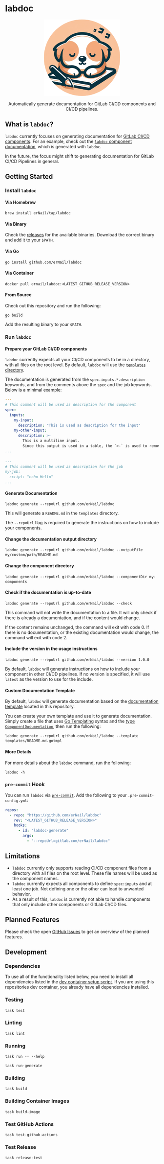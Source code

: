 # labdoc

<div align="center">
  <img src="./docs/img/icon.png" width="250" alt="labdoc icon">
    <p>
        Automatically generate documentation for GitLab CI/CD components and CI/CD pipelines.
    </p>
</div>

## What is `labdoc`?

`labdoc` currently focuses on generating documentation for [GitLab CI/CD components](https://docs.gitlab.com/ee/ci/components/).
For an example, check out the [`labdoc` component documentation](./templates/README.md), which is generated with `labdoc`.

In the future, the focus might shift to generating documentation for GitLab CI/CD Pipelines in general.

## Getting Started

### Install `labdoc`

#### Via Homebrew

```shell
brew install erNail/tap/labdoc
```

#### Via Binary

Check the [releases](https://github.com/erNail/labdoc/releases) for the available binaries.
Download the correct binary and add it to your `$PATH`.

#### Via Go

```shell
go install github.com/erNail/labdoc
```

#### Via Container

```shell
docker pull ernail/labdoc:<LATEST_GITHUB_RELEASE_VERSION>
```

#### From Source

Check out this repository and run the following:

```shell
go build
```

Add the resulting binary to your `$PATH`.

### Run `labdoc`

#### Prepare your GitLab CI/CD components

`labdoc` currently expects all your CI/CD components to be in a directory, with all files on the root level.
By default, `labdoc` will use the [`templates` directory](https://docs.gitlab.com/ee/ci/components/#directory-structure).

The documentation is generated from the `spec.inputs.*.description` keywords,
and from the comments above the `spec` and the job keywords. Below is a minimal example:

```yaml
---
# This comment will be used as description for the component
spec:
  inputs:
    my-input:
      description: "This is used as description for the input"
    my-other-input:
      description: >-
        This is a multiline input.
        Since this output is used in a table, the `>-` is used to remove any newline characters
...

---
# This comment will be used as description for the job
my-job:
  script: "echo Hello"
...
```

#### Generate Documentation

```shell
labdoc generate --repoUrl github.com/erNail/labdoc
```

This will generate a `README.md` in the `templates` directory.

The `--repoUrl` flag is required to generate the instructions on how to include your components.

#### Change the documentation output directory

```shell
labdoc generate --repoUrl github.com/erNail/labdoc --outputFile my/custom/path/README.md
```

#### Change the component directory

```shell
labdoc generate --repoUrl github.com/erNail/labdoc --componentDir my-components
```

#### Check if the documentation is up-to-date

```shell
labdoc generate --repoUrl github.com/erNail/labdoc --check
```

This command will not write the documentation to a file.
It will only check if there is already a documentation, and if the content would change.

If the content remains unchanged, the command will exit with code 0.
If there is no documentation, or the existing documentation would change, the command will exit with code 2.

#### Include the version in the usage instructions

```shell
labdoc generate --repoUrl github.com/erNail/labdoc --version 1.0.0
```

By default, `labdoc` will generate instructions on how to include your component in other CI/CD pipelines.
If no version is specified, it will use `latest` as the version to use for the include.

#### Custom Documentation Template

By default, `labdoc` will generate documentation based on the
[documentation template](./internal/gitlab/resources/default-template.md.gotmpl) located in this repository.

You can create your own template and use it to generate documentation.
Simply create a file that uses [Go Templating](https://pkg.go.dev/text/template) syntax and the [type `ComponentDocumentation`](./internal/gitlab/component_documentation.go),
then run the following:

```shell
labdoc generate --repoUrl github.com/erNail/labdoc --template templates/README.md.gotmpl
```

#### More Details

For more details about the `labdoc` command, run the following:

```shell
labdoc -h
```

### `pre-commit` Hook

You can run `labdoc` via [`pre-commit`](https://pre-commit.com/).
Add the following to your `.pre-commit-config.yml`:

```yaml
repos:
  - repo: "https://github.com/erNail/labdoc"
    rev: "<LATEST_GITHUB_RELEASE_VERSION>"
    hooks:
      - id: "labdoc-generate"
        args:
          - "--repoUrl=gitlab.com/erNail/labdoc"
```

## Limitations

- `labdoc` currently only supports reading CI/CD component files from a directory with all files on the root level.
  These file names will be used as the component names.
- `labdoc` currently expects all components to define `spec:inputs` and at least one job.
  Not defining one or the other can lead to unwanted behavior.
- As a result of this, `labdoc` is currently not able to handle components that only include other components
  or GitLab CI/CD files.

## Planned Features

Please check the open [GitHub Issues](https://github.com/erNail/homebrew-tap/issues)
to get an overview of the planned features.

## Development

### Dependencies

To use all of the functionality listed below,
you need to install all dependencies listed in the [dev container setup script](.devcontainer/postCreateCommand.sh).
If you are using this repositories dev container, you already have all dependencies installed.

### Testing

```shell
task test
```

### Linting

```shell
task lint
```

### Running

```shell
task run -- --help
```

```shell
task run-generate
```

### Building

```shell
task build
```

### Building Container Images

```shell
task build-image
```

### Test GitHub Actions

```shell
task test-github-actions
```

### Test Release

```shell
task release-test
```
